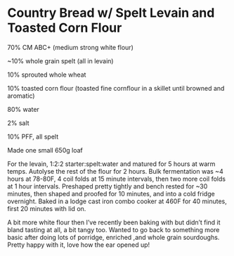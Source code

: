 # Country Bread w/ Spelt Levain and Toasted Corn Flour

70% CM ABC+ (medium strong white flour)

~10% whole grain spelt (all in levain)

10% sprouted whole wheat

10% toasted corn flour (toasted fine cornflour in a skillet until browned and aromatic)

80% water

2% salt

10% PFF, all spelt

Made one small 650g loaf

For the levain, 1:2:2 starter:spelt:water and matured for 5 hours at warm temps. Autolyse the rest of the flour for 2 hours. Bulk fermentation was ~4 hours at 78-80F, 4 coil folds at 15 minute intervals, then two more coil folds at 1 hour intervals. Preshaped pretty tightly and bench rested for ~30 minutes, then shaped and proofed for 10 minutes, and into a cold fridge overnight. Baked in a lodge cast iron combo cooker at 460F for 40 minutes, first 20 minutes with lid on.

A bit more white flour then I’ve recently been baking with but didn’t find it bland tasting at all, a bit tangy too. Wanted to go back to something more basic after doing lots of porridge, enriched ,and whole grain sourdoughs. Pretty happy with it, love how the ear opened up!